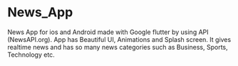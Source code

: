 # News_App

News App for ios and Android made with Google flutter by using API (NewsAPI.org).
App has Beautiful UI, Animations and Splash screen. It gives realtime news and has so many news categories such as Business, Sports, Technology etc.

